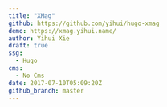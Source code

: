 ```yaml
---
title: "XMag"
github: https://github.com/yihui/hugo-xmag
demo: https://xmag.yihui.name/
author: Yihui Xie
draft: true
ssg:
  - Hugo
cms:
  - No Cms
date: 2017-07-10T05:09:20Z
github_branch: master
---
```

